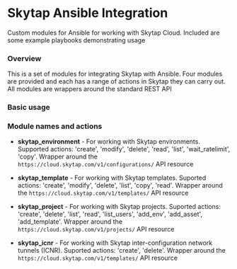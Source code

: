 # Skytap Ansible Integration

Custom modules for Ansible for working with Skytap Cloud. Included are some example playbooks demonstrating usage

### Overview
This is a set of modules for integrating Skytap with Ansible. 
Four modules are provided and each has a range of actions in Skytap they can carry out. All modules are wrappers around the standard REST API

### Basic usage


### Module names and actions
 - **skytap_environment** - For working with Skytap environments. Supported actions: 'create', 'modify', 'delete', 'read', 'list', 'wait_ratelimit', 'copy'. Wrapper around the `https://cloud.skytap.com/v1/configurations/` API resource 
 
 - **skytap_template** - For working with Skytap templates. Suported actions: 'create', 'modify', 'delete', 'list', 'copy', 'read'. Wrapper around the `https://cloud.skytap.com/v1/templates/` API resource 
 
 - **skytap_project** - For working with Skytap projects. Suported actions: 'create', 'delete', 'list', 'read', 'list_users', 'add_env', 'add_asset', 'add_template'. Wrapper around the `https://cloud.skytap.com/v1/projects/` API resource 
 
 - **skytap_icnr** - For working with Skytap inter-configuration network tunnels (ICNR). Suported actions: 'create', 'delete'. Wrapper around the `https://cloud.skytap.com/v1/templates/` API resource 

